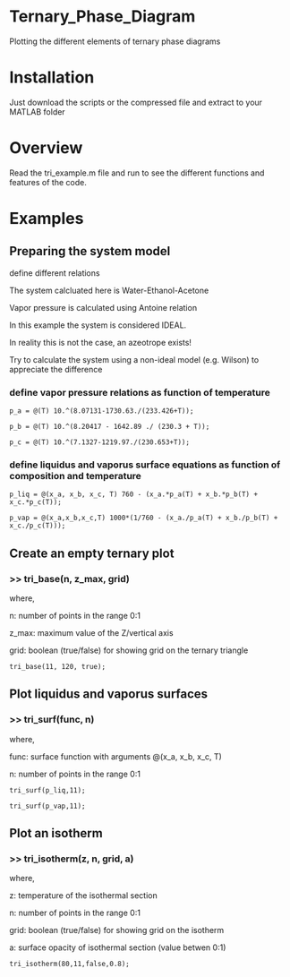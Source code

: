 # Ternary_Phase_Diagram
Plotting the different elements of ternary phase diagrams


# Installation
Just download the scripts or the compressed file and extract to your MATLAB folder


# Overview
Read the tri_example.m file and run to see the different functions and features of the code.


# Examples


## Preparing the system model
define different relations

The system calcluated here is Water-Ethanol-Acetone

Vapor pressure is calculated using Antoine relation

In this example the system is considered IDEAL.

In reality this is not the case, an azeotrope exists!

Try to calculate the system using a non-ideal model (e.g. Wilson) to appreciate the difference

### define vapor pressure relations as function of temperature

`p_a = @(T) 10.^(8.07131-1730.63./(233.426+T));`

`p_b = @(T) 10.^(8.20417 - 1642.89 ./ (230.3 + T));`

`p_c = @(T) 10.^(7.1327-1219.97./(230.653+T));`

### define liquidus and vaporus surface equations as function of composition and temperature

`p_liq = @(x_a, x_b, x_c, T) 760 - (x_a.*p_a(T) + x_b.*p_b(T) + x_c.*p_c(T));`

`p_vap = @(x_a,x_b,x_c,T) 1000*(1/760 - (x_a./p_a(T) + x_b./p_b(T) + x_c./p_c(T)));`


## Create an empty ternary plot

### >> tri_base(n, z_max, grid)

where,

n: number of points in the range 0:1

z_max: maximum value of the Z/vertical axis

grid: boolean (true/false) for showing grid on the ternary triangle

`tri_base(11, 120, true);`


## Plot liquidus and vaporus surfaces

### >> tri_surf(func, n)

where,

func: surface function with arguments @(x_a, x_b, x_c, T)

n: number of points in the range 0:1

`tri_surf(p_liq,11);`

`tri_surf(p_vap,11);`


## Plot an isotherm

### >> tri_isotherm(z, n, grid, a)

where,

z: temperature of the isothermal section

n: number of points in the range 0:1

grid: boolean (true/false) for showing grid on the isotherm

a: surface opacity of isothermal section (value betwen 0:1)

`tri_isotherm(80,11,false,0.8);`
